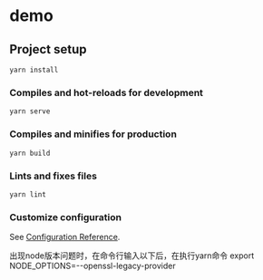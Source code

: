 # demo

## Project setup
```
yarn install
```


### Compiles and hot-reloads for development
```
yarn serve
```

### Compiles and minifies for production
```
yarn build
```

### Lints and fixes files
```
yarn lint
```

### Customize configuration
See [Configuration Reference](https://cli.vuejs.org/config/).

出现node版本问题时，在命令行输入以下后，在执行yarn命令
export NODE_OPTIONS=--openssl-legacy-provider
### 
